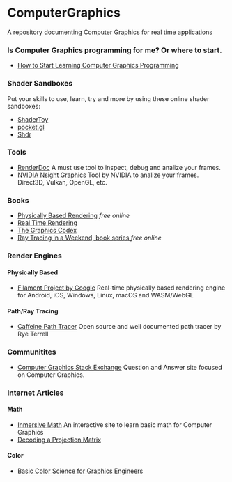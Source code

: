 # ComputerGraphics
A repository documenting Computer Graphics for real time applications

### Is Computer Graphics programming for me? Or where to start.
- [How to Start Learning Computer Graphics Programming](https://erkaman.github.io/posts/beginner_computer_graphics.html)

### Shader Sandboxes
Put your skills to use, learn, try and more by using these online shader sandboxes:
- [ShaderToy](https://shadertoy.com)
- [pocket.gl](http://pocket.gl/)
- [Shdr](http://shdr.bkcore.com/)

### Tools
- [RenderDoc](https://renderdoc.org/) A must use tool to inspect, debug and analize your frames.
- [NVIDIA Nsight Graphics](https://developer.nvidia.com/nsight-graphics) Tool by NVIDIA to analize your frames. Direct3D, Vulkan, OpenGL, etc.

### Books
- [Physically Based Rendering](http://www.pbr-book.org/) *free online*
- [Real Time Rendering](http://www.realtimerendering.com/)
- [The Graphics Codex](http://graphicscodex.com/) 
- [Ray Tracing in a Weekend, book series ](https://github.com/RayTracing/raytracing.github.io/)*free online*

### Render Engines
#### Physically Based
- [Filament Project by Google](https://google.github.io/filament/Filament.md.html#about) Real-time physically based rendering engine for Android, iOS, Windows, Linux, macOS and WASM/WebGL

#### Path/Ray Tracing
- [Caffeine Path Tracer](https://wwwtyro.net/2018/02/25/caffeine.html) Open source and well documented path tracer by Rye Terrell

### Communitites
- [Computer Graphics Stack Exchange](https://computergraphics.stackexchange.com/) Question and Answer site focused on Computer Graphics.

### Internet Articles
#### Math
- [Inmersive Math](http://immersivemath.com/ila/index.html) An interactive site to learn basic math for Computer Graphics
- [Decoding a Projection Matrix](http://xdpixel.com/decoding-a-projection-matrix/)

#### Color
- [Basic Color Science for Graphics Engineers](https://agraphicsguy.wordpress.com/2018/11/29/basic-color-science-for-graphics-engineers/)
